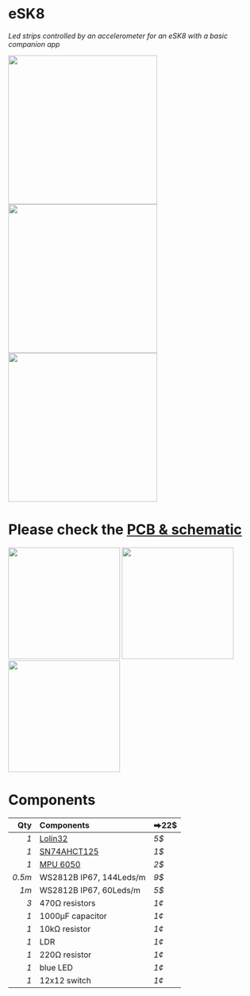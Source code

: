 # eSK8
*Led strips controlled by an accelerometer for an eSK8 with a basic companion app*

<img src="https://media.giphy.com/media/IhCHKo42Hx7WFkRmzQ/giphy.gif" height="300"> <img src="https://media.giphy.com/media/fY5xLxGayUptPZuTfG/giphy.gif" height="300"> <img src="https://media.giphy.com/media/RfYtkG17dUJyVmbPet/giphy.gif" height="300"> 

# Please check the [PCB & schematic](https://easyeda.com/seb.morin/esk8) 

<img src="https://i.imgur.com/27TWWlc.png" height="225"> <img src="https://i.imgur.com/bn5Pk2N.jpg" height="225"> <img src="https://i.imgur.com/fsrZ5Zs.jpg" height="225">

# Components 

Qty | Components | ⮕22$
---: | :---| :---
*1*|[Lolin32](https://wiki.wemos.cc/products:lolin32:lolin32)| *5$*
*1*|[SN74AHCT125](https://www.ti.com/product/SN74AHCT125) | *1$*
*1*|[MPU 6050](https://invensense.tdk.com/products/motion-tracking/6-axis/mpu-6050/) | *2$*
*0.5m*|WS2812B IP67, 144Leds/m | *9$*
*1m*|WS2812B IP67, 60Leds/m | *5$*
*3*|470Ω resistors | *1¢*
*1*|1000μF capacitor | *1¢*
*1*|10kΩ resistor | *1¢*
*1*|LDR | *1¢*
*1*|220Ω resistor | *1¢*
*1*|blue LED | *1¢*
*1*|12x12 switch | *1¢*
